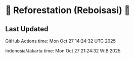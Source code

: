 
# 🌳 Reforestation (Reboisasi) 🌲

## Last Updated

GitHub Actions time: Mon Oct 27 14:24:32 UTC 2025

Indonesia/Jakarta time: Mon Oct 27 21:24:32 WIB 2025

